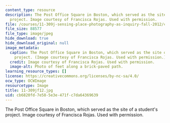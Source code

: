 ```yaml
---
content_type: resource
description: The Post Office Square in Boston, which served as the site of a student's
  project. Image courtesy of Francisca Rojas. Used with permission.
file: /courses/11-309j-sensing-place-photography-as-inquiry-fall-2012/cb6820fd7e585e3e471fc7da64369639_11-309jf12.jpg
file_size: 88577
file_type: image/jpeg
hide_download: true
hide_download_original: null
image_metadata:
  caption: The Post Office Square in Boston, which served as the site of a student's
    project. (Image courtesy of Francisca Rojas. Used with permission.)
  credit: Image courtesy of Francisca Rojas. Used with permission.
  image-alt: Photo of feet along a brick-paved path.
learning_resource_types: []
license: https://creativecommons.org/licenses/by-nc-sa/4.0/
ocw_type: OCWImage
resourcetype: Image
title: 11-309jf12.jpg
uid: cb6820fd-7e58-5e3e-471f-c7da64369639
---
```

The Post Office Square in Boston, which served as the site of a student's project. Image courtesy of Francisca Rojas. Used with permission.